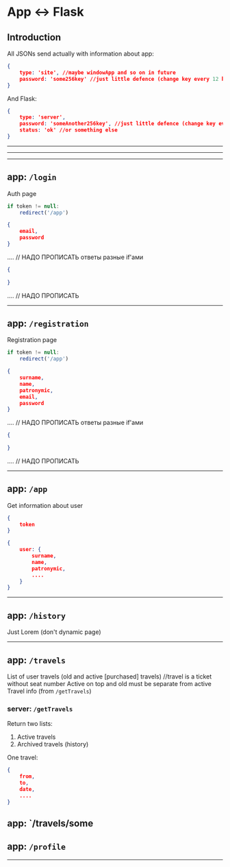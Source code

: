 # App <-> Flask

## Introduction
All JSONs send actually with information about app: 
```JSON
{
    type: 'site', //maybe windowApp and so on in future
    password: 'some256key' //just little defence (change key every 12 hours on server side)
}
```
And Flask: 
```JSON
{
    type: 'server',
    password: 'someAnother256key', //just little defence (change key every 12 hours on server side)
    status: 'ok' //or something else
}
```

---
---
---

## app: `/login`
Auth page

```js
if token != null:
    redirect('/app')
```
```JSON
{
    email, 
    password
}
```
.... // НАДО ПРОПИСАТЬ ответы разные if'ами
```JSON
{
    
}
```
.... // НАДО ПРОПИСАТЬ

---

## app: `/registration`
Registration page

```js
if token != null:
    redirect('/app')
```
```JSON
{
    surname,
    name,
    patronymic,
    email, 
    password
}
```
.... // НАДО ПРОПИСАТЬ ответы разные if'ами
```JSON
{
    
}
```
.... // НАДО ПРОПИСАТЬ

---

## app: `/app`

Get information about user 

```JSON
{
    token
}
```
```JSON
{
    user: {
        surname,
        name,
        patronymic,
        ....
    }
}
```
---

## app: `/history`
Just Lorem (don't dynamic page)

---

## app: `/travels`
List of user travels (old and active [purchased] travels) //travel is a ticket without seat number
Active on top and old must be separate from active
Travel info (from `/getTravels`)

### server: `/getTravels`
Return two lists: 
1. Active travels 
2. Archived travels (history)

One travel: 
```JSON
{
    from,
    to,
    date,
    ....
}
```

## app: `/travels/some
## app: `/profile`

---